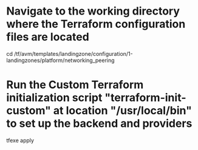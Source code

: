 # Navigate to the working directory where the Terraform configuration files are located
cd /tf/avm/templates/landingzone/configuration/1-landingzones/platform/networking_peering

# Run the **Custom** Terraform initialization script "terraform-init-custom" at location "/usr/local/bin" to set up the backend and providers
tfexe apply